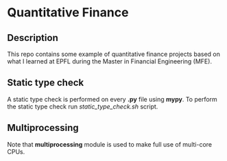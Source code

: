 # Quantitative Finance


## Description

This repo contains some example of quantitative finance projects based on what I learned at EPFL during the Master in Financial Engineering (MFE).


## Static type check

A static type check is performed on every **.py** file using **mypy**.
To perform the static type check run _static\_type\_check.sh_ script.


## Multiprocessing

Note that **multiprocessing** module is used to make full use of multi-core CPUs.
